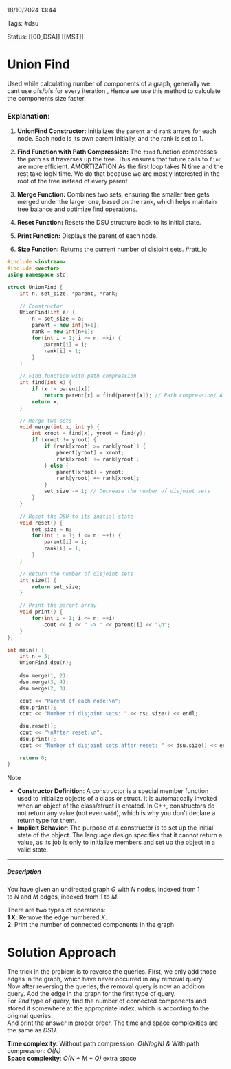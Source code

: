 18/10/2024 13:44

Tags: #dsu

Status: [[00_DSA]] [[MST]]

# Union Find


  Used while calculating number of components of a graph, generally we cant use dfs/bfs for every iteration , Hence we use this method to calculate the components size faster.
  
### Explanation:

1. **UnionFind Constructor:** Initializes the `parent` and `rank` arrays for each node. Each node is its own parent initially, and the rank is set to 1.
    
2. **Find Function with Path Compression:** The `find` function compresses the path as it traverses up the tree. This ensures that future calls to `find` are more efficient. AMORTIZATION
	As the first loop takes N time and the rest take logN time. We do that because we are mostly interested in the root of the tree instead of every parent
1. **Merge Function:** Combines two sets, ensuring the smaller tree gets merged under the larger one, based on the rank, which helps maintain tree balance and optimize find operations.
    
4. **Reset Function:** Resets the DSU structure back to its initial state.
    
5. **Print Function:** Displays the parent of each node.
    
6. **Size Function:** Returns the current number of disjoint sets. #ratt_lo 
  
```cpp
#include <iostream>
#include <vector>
using namespace std;

struct UnionFind {
    int n, set_size, *parent, *rank;

    // Constructor
    UnionFind(int a) {
        n = set_size = a;
        parent = new int[n+1];
        rank = new int[n+1];
        for(int i = 1; i <= n; ++i) {
            parent[i] = i;
            rank[i] = 1;
        }
    }

    // Find function with path compression
    int find(int x) {
        if (x != parent[x])
            return parent[x] = find(parent[x]); // Path compression/ Amortization
        return x;
    }

    // Merge two sets
    void merge(int x, int y) {
        int xroot = find(x), yroot = find(y);
        if (xroot != yroot) {
            if (rank[xroot] >= rank[yroot]) {
                parent[yroot] = xroot;
                rank[xroot] += rank[yroot];
            } else {
                parent[xroot] = yroot;
                rank[yroot] += rank[xroot];
            }
            set_size -= 1; // Decrease the number of disjoint sets
        }
    }

    // Reset the DSU to its initial state
    void reset() {
        set_size = n;
        for(int i = 1; i <= n; ++i) {
            parent[i] = i;
            rank[i] = 1;
        }
    }

    // Return the number of disjoint sets
    int size() {
        return set_size;
    }

    // Print the parent array
    void print() {
        for(int i = 1; i <= n; ++i) 
            cout << i << " -> " << parent[i] << "\n";
    }
};

int main() {
    int n = 5;
    UnionFind dsu(n);
    
    dsu.merge(1, 2);
    dsu.merge(3, 4);
    dsu.merge(2, 3);

    cout << "Parent of each node:\n";
    dsu.print();
    cout << "Number of disjoint sets: " << dsu.size() << endl;

    dsu.reset();
    cout << "\nAfter reset:\n";
    dsu.print();
    cout << "Number of disjoint sets after reset: " << dsu.size() << endl;

    return 0;
}

```

>[!Note]
>- **Constructor Definition**: A constructor is a special member function used to initialize objects of a class or struct. It is automatically invoked when an object of the class/struct is created. In C++, constructors do not return any value (not even `void`), which is why you don't declare a return type for them.
>- **Implicit Behavior**: The purpose of a constructor is to set up the initial state of the object. The language design specifies that it cannot return a value, as its job is only to initialize members and set up the object in a valid state.

---
##### Description

You have given an undirected graph _G_ with _N_ nodes, indexed from 1 to _N_ and _M_ edges, indexed from 1 to _M_.

There are two types of operations:  
**1 X**: Remove the edge numbered _X_.  
**2**: Print the number of connected components in the graph

# Solution Approach

The trick in the problem is to reverse the queries. 
First, we only add those edges in the graph, which have never occurred in any removal query.  
Now after reversing the queries, the removal query is now an addition query. Add the edge in the graph for the first type of query.  
For _2nd_ type of query, find the number of connected components and stored it somewhere at the appropriate index, which is according to the original queries.  
And print the answer in proper order. The time and space complexities are the same as _DSU_.

**Time complexity**: Without path compression: _O(NlogN) &_ With path compression: _O(N)_  
**Space complexity**: _O(N + M + Q)_ extra space